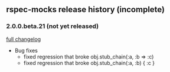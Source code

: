 ## rspec-mocks release history (incomplete)

### 2.0.0.beta.21 (not yet released)

[full changelog](http://github.com/rspec/rspec-mocks/compare/v2.0.0.beta.20...v2.0.0.beta.21)

* Bug fixes
  * fixed regression that broke obj.stub_chain(:a, :b => :c)
  * fixed regression that broke obj.stub_chain(:a, :b) { :c }


